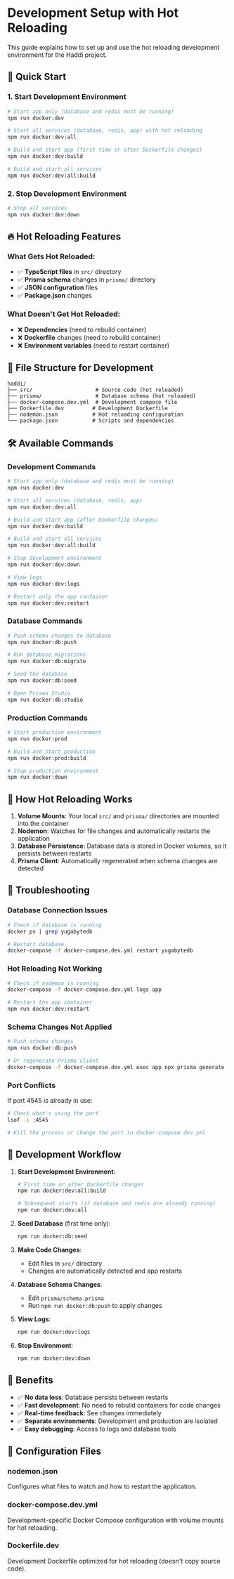 # Development Setup with Hot Reloading

This guide explains how to set up and use the hot reloading development environment for the Haddi project.

## 🚀 Quick Start

### 1. Start Development Environment
```bash
# Start app only (database and redis must be running)
npm run docker:dev

# Start all services (database, redis, app) with hot reloading
npm run docker:dev:all

# Build and start app (first time or after Dockerfile changes)
npm run docker:dev:build

# Build and start all services
npm run docker:dev:all:build
```

### 2. Stop Development Environment
```bash
# Stop all services
npm run docker:dev:down
```

## 🔥 Hot Reloading Features

### What Gets Hot Reloaded:
- ✅ **TypeScript files** in `src/` directory
- ✅ **Prisma schema** changes in `prisma/` directory
- ✅ **JSON configuration** files
- ✅ **Package.json** changes

### What Doesn't Get Hot Reloaded:
- ❌ **Dependencies** (need to rebuild container)
- ❌ **Dockerfile** changes (need to rebuild container)
- ❌ **Environment variables** (need to restart container)

## 📁 File Structure for Development

```
haddi/
├── src/                    # Source code (hot reloaded)
├── prisma/                 # Database schema (hot reloaded)
├── docker-compose.dev.yml  # Development compose file
├── Dockerfile.dev         # Development Dockerfile
├── nodemon.json           # Hot reloading configuration
└── package.json           # Scripts and dependencies
```

## 🛠️ Available Commands

### Development Commands
```bash
# Start app only (database and redis must be running)
npm run docker:dev

# Start all services (database, redis, app)
npm run docker:dev:all

# Build and start app (after Dockerfile changes)
npm run docker:dev:build

# Build and start all services
npm run docker:dev:all:build

# Stop development environment
npm run docker:dev:down

# View logs
npm run docker:dev:logs

# Restart only the app container
npm run docker:dev:restart
```

### Database Commands
```bash
# Push schema changes to database
npm run docker:db:push

# Run database migrations
npm run docker:db:migrate

# Seed the database
npm run docker:db:seed

# Open Prisma Studio
npm run docker:db:studio
```

### Production Commands
```bash
# Start production environment
npm run docker:prod

# Build and start production
npm run docker:prod:build

# Stop production environment
npm run docker:down
```

## 🔄 How Hot Reloading Works

1. **Volume Mounts**: Your local `src/` and `prisma/` directories are mounted into the container
2. **Nodemon**: Watches for file changes and automatically restarts the application
3. **Database Persistence**: Database data is stored in Docker volumes, so it persists between restarts
4. **Prisma Client**: Automatically regenerated when schema changes are detected

## 🐛 Troubleshooting

### Database Connection Issues
```bash
# Check if database is running
docker ps | grep yugabytedb

# Restart database
docker-compose -f docker-compose.dev.yml restart yugabytedb
```

### Hot Reloading Not Working
```bash
# Check if nodemon is running
docker-compose -f docker-compose.dev.yml logs app

# Restart the app container
npm run docker:dev:restart
```

### Schema Changes Not Applied
```bash
# Push schema changes
npm run docker:db:push

# Or regenerate Prisma client
docker-compose -f docker-compose.dev.yml exec app npx prisma generate
```

### Port Conflicts
If port 4545 is already in use:
```bash
# Check what's using the port
lsof -i :4545

# Kill the process or change the port in docker-compose.dev.yml
```

## 📝 Development Workflow

1. **Start Development Environment**:
   ```bash
   # First time or after Dockerfile changes
   npm run docker:dev:all:build
   
   # Subsequent starts (if database and redis are already running)
   npm run docker:dev:all
   ```

2. **Seed Database** (first time only):
   ```bash
   npm run docker:db:seed
   ```

3. **Make Code Changes**:
   - Edit files in `src/` directory
   - Changes are automatically detected and app restarts

4. **Database Schema Changes**:
   - Edit `prisma/schema.prisma`
   - Run `npm run docker:db:push` to apply changes

5. **View Logs**:
   ```bash
   npm run docker:dev:logs
   ```

6. **Stop Environment**:
   ```bash
   npm run docker:dev:down
   ```

## 🎯 Benefits

- ✅ **No data loss**: Database persists between restarts
- ✅ **Fast development**: No need to rebuild containers for code changes
- ✅ **Real-time feedback**: See changes immediately
- ✅ **Separate environments**: Development and production are isolated
- ✅ **Easy debugging**: Access to logs and database tools

## 🔧 Configuration Files

### nodemon.json
Configures what files to watch and how to restart the application.

### docker-compose.dev.yml
Development-specific Docker Compose configuration with volume mounts for hot reloading.

### Dockerfile.dev
Development Dockerfile optimized for hot reloading (doesn't copy source code). 